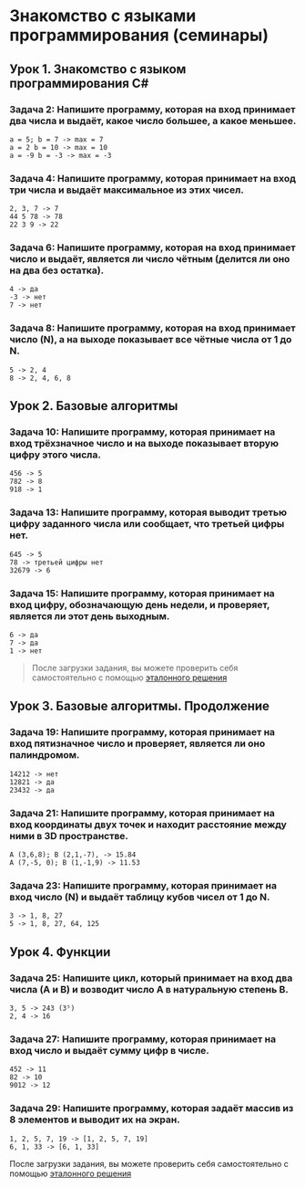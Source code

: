 # Знакомство с языками программирования (семинары)
## Урок 1. Знакомство с языком программирования С#

### **Задача 2: Напишите программу, которая на вход принимает два числа и выдаёт, какое число большее, а какое меньшее.**
```
a = 5; b = 7 -> max = 7
a = 2 b = 10 -> max = 10
a = -9 b = -3 -> max = -3
```
### **Задача 4: Напишите программу, которая принимает на вход три числа и выдаёт максимальное из этих чисел.**
```
2, 3, 7 -> 7
44 5 78 -> 78
22 3 9 -> 22
```
### **Задача 6: Напишите программу, которая на вход принимает число и выдаёт, является ли число чётным (делится ли оно на два без остатка).**
```
4 -> да
-3 -> нет
7 -> нет
```
### **Задача 8: Напишите программу, которая на вход принимает число (N), а на выходе показывает все чётные числа от 1 до N.**
```
5 -> 2, 4
8 -> 2, 4, 6, 8
```
## Урок 2. Базовые алгоритмы

### **Задача 10: Напишите программу, которая принимает на вход трёхзначное число и на выходе показывает вторую цифру этого числа.**
```
456 -> 5
782 -> 8
918 -> 1
```
### **Задача 13: Напишите программу, которая выводит третью цифру заданного числа или сообщает, что третьей цифры нет.**
```
645 -> 5
78 -> третьей цифры нет
32679 -> 6
```
### **Задача 15: Напишите программу, которая принимает на вход цифру, обозначающую день недели, и проверяет, является ли этот день выходным.**
```
6 -> да
7 -> да
1 -> нет
```
>После загрузки задания, вы можете проверить себя самостоятельно с помощью [эталонного решения](https://gbcdn.mrgcdn.ru/uploads/asset/4961655/attachment/89696eb4a14923d82ca5b8f5e6db5fe9.pdf)

## Урок 3. Базовые алгоритмы. Продолжение

### **Задача 19: Напишите программу, которая принимает на вход пятизначное число и проверяет, является ли оно палиндромом.**
```
14212 -> нет
12821 -> да
23432 -> да
```
### **Задача 21: Напишите программу, которая принимает на вход координаты двух точек и находит расстояние между ними в 3D пространстве.**
```
A (3,6,8); B (2,1,-7), -> 15.84
A (7,-5, 0); B (1,-1,9) -> 11.53
```
### **Задача 23: Напишите программу, которая принимает на вход число (N) и выдаёт таблицу кубов чисел от 1 до N.**
```
3 -> 1, 8, 27
5 -> 1, 8, 27, 64, 125
```

## Урок 4. Функции

### **Задача 25: Напишите цикл, который принимает на вход два числа (A и B) и возводит число A в натуральную степень B.**
```
3, 5 -> 243 (3⁵)
2, 4 -> 16
```
### **Задача 27: Напишите программу, которая принимает на вход число и выдаёт сумму цифр в числе.**
```
452 -> 11
82 -> 10
9012 -> 12
```
### **Задача 29: Напишите программу, которая задаёт массив из 8 элементов и выводит их на экран.**
```
1, 2, 5, 7, 19 -> [1, 2, 5, 7, 19]
6, 1, 33 -> [6, 1, 33]
```
После загрузки задания, вы можете проверить себя самостоятельно с помощью [эталонного решения](https://gbcdn.mrgcdn.ru/uploads/asset/4961657/attachment/291598ecbbe6917f5983e728a94b5101.pdf)

